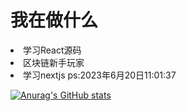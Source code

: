 # 我在做什么

<li>学习React源码</li>
<li>区块链新手玩家</li>
<li>学习nextjs ps:2023年6月20日11:01:37</li>


[![Anurag's GitHub stats](https://github-readme-stats.vercel.app/api?username=benjieming421)](https://github.com/anuraghazra/github-readme-stats)
